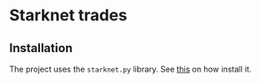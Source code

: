 # Starknet trades

## Installation
 The project uses the `starknet.py` library. See
 [this](https://starknetpy.readthedocs.io/en/latest/installation.html) on how
 install it.
